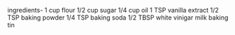 ingredients-
1 cup flour
1/2 cup sugar
1/4 cup oil
1 TSP vanilla extract
1/2 TSP baking powder
1/4 TSP baking soda
1/2 TBSP white vinigar
milk
baking tin